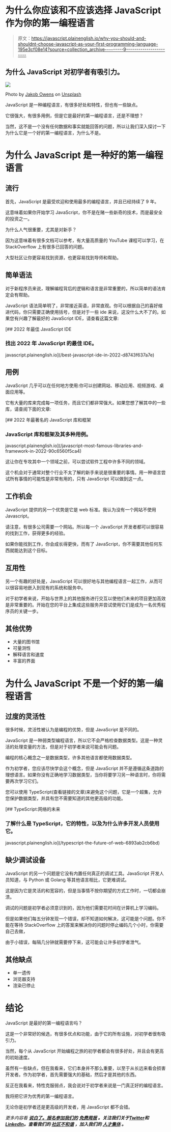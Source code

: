 # 为什么你应该和不应该选择 JavaScript 作为你的第一编程语言

> 原文：<https://javascript.plainenglish.io/why-you-should-and-shouldnt-choose-javascript-as-your-first-programming-language-195e3cf08e14?source=collection_archive---------9----------------------->

## 为什么 JavaScript 对初学者有吸引力。

![](img/fa64f73786625a9803699c9a59113bd5.png)

Photo by [Jakob Owens](https://unsplash.com/es/@jakobowens1?utm_source=medium&utm_medium=referral) on [Unsplash](https://unsplash.com?utm_source=medium&utm_medium=referral)

JavaScript 是一种编程语言，有很多好处和特性，但也有一些缺点。

它很强大，有很多用例，但是它是最好的第一编程语言，还是不理想？

当然，这不是一个没有任何数据和事实就能回答的问题，所以让我们深入探讨一下为什么它是一个好的第一编程语言，为什么不是。

# 为什么 JavaScript 是一种好的第一编程语言

## 流行

首先，JavaScript 是最受欢迎和使用最多的编程语言，并且已经持续了 9 年。

这意味着如果你开始学习 JavaScript，你不是在赌一些新奇的技术，而是最安全的投资之一。

为什么人气很重要，尤其是对新手？

因为这意味着有很多文档可以参考，有大量高质量的 YouTube 课程可以学习，在 StackOverflow 上有很多已回答的问题。

大型社区让你更容易找到资源，也更容易找到导师和帮助。

## 简单语法

对于新程序员来说，理解编程背后的逻辑和语言是非常重要的，所以简单的语法肯定会有帮助。

JavaScript 语法简单明了，非常接近英语，非常直观。你可以根据自己的喜好缩进代码，你只需要正确使用括号，但是对于一些 ide 来说，这没什么大不了的。如果您有兴趣了解最好的 JavaScript IDE，请查看这篇文章:

[](/best-javascript-ide-in-2022-d8743f637a7e) [## 2022 年最佳 JavaScript IDE

### 找出 2022 年 JavaScript 的最佳 IDE。

javascript.plainenglish.io](/best-javascript-ide-in-2022-d8743f637a7e) 

## 用例

JavaScript 几乎可以在任何地方使用:你可以创建网站、移动应用、视频游戏、桌面应用等。

它有大量的库来完成每一项任务，而且它们都非常强大。如果您想了解其中的一些库，请查阅下面的文章:

[](/javascript-most-famous-libraries-and-framework-in-2022-90c6560f5ca4) [## 2022 年最著名的 JavaScript 库和框架

### JavaScript 库和框架及其多种用例。

javascript.plainenglish.io](/javascript-most-famous-libraries-and-framework-in-2022-90c6560f5ca4) 

这让你在专攻其中一个领域之前，可以尝试软件工程中许多不同的领域。

这个机会对于通常对整个行业不太了解的新手来说是很重要的事情。用一种语言尝试所有事情的可能性是非常有用的，只有 JavaScript 可以做到这一点。

## 工作机会

JavaScript 提供的另一个优势是它是 web 标准。我认为没有一个网站不使用 Javascript。

请注意，有很多公司需要一个网站。所以每一个 JavaScript 开发者都可以很容易的找到工作，获得更多的经验。

如果你能找到工作，你会成长得更快，而有了 JavaScript，你不需要其他任何东西就能达到这个目标。

## 互用性

另一个有趣的好处是，JavaScript 可以很好地与其他编程语言一起工作，从而可以很容易地嵌入到现有的系统和服务中。

对于初学者来说，开始与世界上的其他服务进行交互以使他们未来的项目更加高效是非常重要的。开始在您的平台上集成这些服务并尝试使用它们是成为一名优秀程序员的关键一步。

## 其他优势

*   大量的图书馆
*   可量测性
*   解释语言和速度
*   丰富的界面

# 为什么 JavaScript 不是一个好的第一编程语言

## 过度的灵活性

很多时候，灵活性被认为是编程的优势，但是 JavaScript 是不同的。

JavaScript 是一种弱类型编程语言，所以它不会严格检查数据类型。这是一种灵活的处理变量的方法，但是对于初学者来说可能会有问题。

编程的核心概念之一是数据类型，许多其他语言都使用数据类型。

作为初学者，您应该尽快学会这个概念，但是 JavaScript 并不是遵循这条道路的理想语言。如果你没有正确地学习数据类型，当你将要学习另一种语言时，你将需要再次学习它们。

您可以使用 TypeScript(查看链接的文章)来避免这个问题，它是一个超集，允许您保护数据类型，并具有您不需要知道的其他更高级的功能。

[](/typescript-the-future-of-web-6893ab2cb6bd) [## TypeScript:网络的未来

### 了解什么是 TypeScript，它的特性，以及为什么许多开发人员使用它。

javascript.plainenglish.io](/typescript-the-future-of-web-6893ab2cb6bd) 

## 缺少调试设备

JavaScript 的另一个问题是它没有内置任何真正的调试工具。JavaScript 开发人员知道，与 Python 或 Golang 等其他语言相比，它更难调试。

这是因为它是灵活的和宽容的，但是当事情不按你期望的方式工作时，一切都会崩溃。

调试的问题是初学者必须意识到的，因为他们需要花时间在计算机上学习编码。

但是如果他们每五分钟发现一个错误，却不知道如何解决，这可能是个问题。你不能在等待 StackOverflow 上的答案来解决你的问题时停止编码几个小时，你需要自己去做，

由于小错误，每隔几分钟就需要停下来，这可能会让许多初学者泄气。

## 其他缺点

*   单一遗传
*   浏览器支持
*   渲染已停止

# 结论

JavaScript 是最好的第一编程语言吗？

这是一个非常好的候选，有很多优点和功能，由于它的所有设施，对初学者很有吸引力。

当然，每个从 JavaScript 开始编程之旅的初学者都会有很多好处，并且会有更高的初始速度。

虽然有一些缺点，但在我看来，它们本身并不那么重要，以至于从长远来看会损害开发者。作为初学者，首先需要强大的基础，然后才是其他的东西。

反正在我看来，特性克服弱点，我会说对于初学者来说是一门真正好的编程语言。

我将把它评为优秀的第一编程语言。

无论你是初学者还是更高级的开发者，用 JavaScript 都不会错。

*更多内容看* [***说白了。报名参加我们的***](https://plainenglish.io/) **[***免费周报***](http://newsletter.plainenglish.io/) *。关注我们关于*[***Twitter***](https://twitter.com/inPlainEngHQ)*和*[***LinkedIn***](https://www.linkedin.com/company/inplainenglish/)*。查看我们的* [***社区不和谐***](https://discord.gg/GtDtUAvyhW) *，加入我们的* [***人才集体***](https://inplainenglish.pallet.com/talent/welcome) *。***